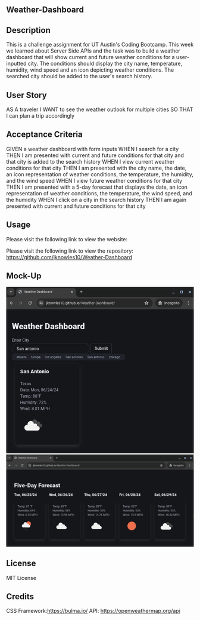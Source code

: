 ## Weather-Dashboard

## Description
This is a challenge assignment for UT Austin's Coding Bootcamp. This week we learned about Server Side APIs and the task was to build a weather dashboard that will show current and future weather conditions for a user-inputted city. The conditions should display the city name, temperature, humidity, wind speed and an icon depicting weather conditions. The searched city should be added to the user's search history.

## User Story
AS A traveler
I WANT to see the weather outlook for multiple cities
SO THAT I can plan a trip accordingly

## Acceptance Criteria
GIVEN a weather dashboard with form inputs
WHEN I search for a city
THEN I am presented with current and future conditions for that city and that city is added to the search history
WHEN I view current weather conditions for that city
THEN I am presented with the city name, the date, an icon representation of weather conditions, the temperature, the humidity, and the wind speed
WHEN I view future weather conditions for that city
THEN I am presented with a 5-day forecast that displays the date, an icon representation of weather conditions, the temperature, the wind speed, and the humidity
WHEN I click on a city in the search history
THEN I am again presented with current and future conditions for that city

## Usage
Please visit the following link to view the website:

Please visit the following link to view the repository: https://github.com/jknowles10/Weather-Dashboard

## Mock-Up

![Weather Dashboard](./Assets/images/WeatherDashboardPreview1.png)
![Weather Dashboard](./Assets/images/WeatherDashboardPreview2.png)

## License
MIT License

## Credits
CSS Framework:https://bulma.io/
API: https://openweathermap.org/api
